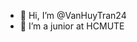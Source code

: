 - 👋 Hi, I’m @VanHuyTran24
- 👀 I’m a junior at HCMUTE

<!---
VanHuyTran24/VanHuyTran24 is a ✨ special ✨ repository because its `README.md` (this file) appears on your GitHub profile.
You can click the Preview link to take a look at your changes.
--->
